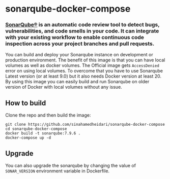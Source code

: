 # sonarqube-docker-compose

### [SonarQube®](https://www.sonarqube.org/) is an automatic code review tool to detect bugs, vulnerabilities, and code smells in your code. It can integrate with your existing workflow to enable continuous code inspection across your project branches and pull requests.


You can build and deploy your Sonarqube instance on development or production environment. The benefit of this image is that you can have local volumes as well as docker volumes. The Official image gets `AccessDenied` error on using local volumes. To overcome that you have to use Sonarqube Latest version (or at least 9.0) but it also needs Docker version at least 20. By using this image you can easily build and run Sonarqube on older version of Docker with local volumes without any issue.

## How to build
Clone the repo and then build the image:
```
git clone https://github.com/sinahamedheidari/sonarqube-docker-compose
cd sonarqube-docker-compose
docker build -t sonarqube:7.9.6 .
docker-compose up -d
```
## Upgrade
You can also upgrade the sonarqube by changing the value of `SONAR_VERSION` environment variable in Dockerfile.